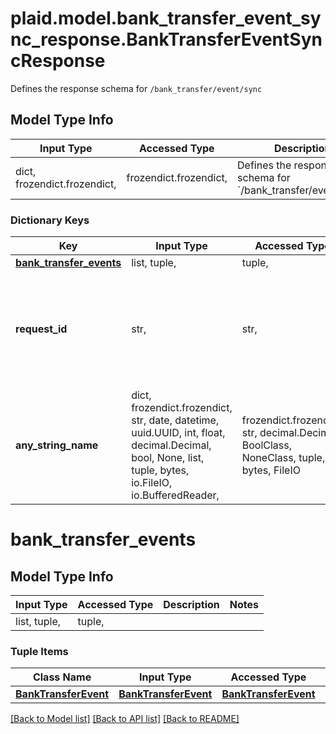 # plaid.model.bank_transfer_event_sync_response.BankTransferEventSyncResponse

Defines the response schema for `/bank_transfer/event/sync`

## Model Type Info
Input Type | Accessed Type | Description | Notes
------------ | ------------- | ------------- | -------------
dict, frozendict.frozendict,  | frozendict.frozendict,  | Defines the response schema for &#x60;/bank_transfer/event/sync&#x60; | 

### Dictionary Keys
Key | Input Type | Accessed Type | Description | Notes
------------ | ------------- | ------------- | ------------- | -------------
**[bank_transfer_events](#bank_transfer_events)** | list, tuple,  | tuple,  |  | 
**request_id** | str,  | str,  | A unique identifier for the request, which can be used for troubleshooting. This identifier, like all Plaid identifiers, is case sensitive. | 
**any_string_name** | dict, frozendict.frozendict, str, date, datetime, uuid.UUID, int, float, decimal.Decimal, bool, None, list, tuple, bytes, io.FileIO, io.BufferedReader,  | frozendict.frozendict, str, decimal.Decimal, BoolClass, NoneClass, tuple, bytes, FileIO | any string name can be used but the value must be the correct type | [optional]

# bank_transfer_events

## Model Type Info
Input Type | Accessed Type | Description | Notes
------------ | ------------- | ------------- | -------------
list, tuple,  | tuple,  |  | 

### Tuple Items
Class Name | Input Type | Accessed Type | Description | Notes
------------- | ------------- | ------------- | ------------- | -------------
[**BankTransferEvent**](BankTransferEvent.md) | [**BankTransferEvent**](BankTransferEvent.md) | [**BankTransferEvent**](BankTransferEvent.md) |  | 

[[Back to Model list]](../../README.md#documentation-for-models) [[Back to API list]](../../README.md#documentation-for-api-endpoints) [[Back to README]](../../README.md)

